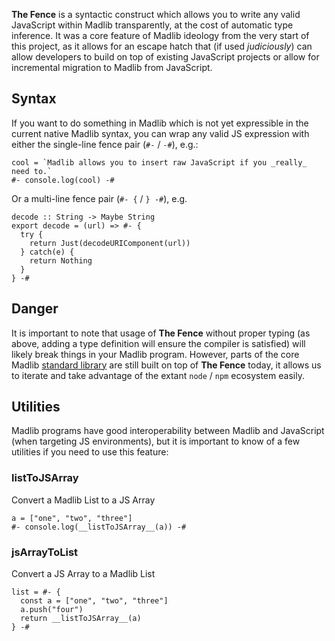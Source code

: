 **The Fence** is a syntactic construct which allows you to write any valid JavaScript within Madlib transparently, at the cost of automatic type inference. It was a core feature of Madlib ideology from the very start of this project, as it allows for an escape hatch that (if used *judiciously*) can allow developers to build on top of existing JavaScript projects or allow for incremental migration to Madlib from JavaScript.

## Syntax

If you want to do something in Madlib which is not yet expressible in the current native Madlib syntax, you can wrap any valid JS expression with either the single-line fence pair (`#-` / `-#`), e.g.:
```madlib
cool = `Madlib allows you to insert raw JavaScript if you _really_ need to.`
#- console.log(cool) -#
```

Or a multi-line fence pair (`#- {` / `} -#`), e.g.

```madlib
decode :: String -> Maybe String
export decode = (url) => #- {
  try {
    return Just(decodeURIComponent(url))
  } catch(e) {
    return Nothing
  }
} -#
```

## Danger

It is important to note that usage of **The Fence** without proper typing (as above, adding a type definition will ensure the compiler is satisfied) will likely break things in your Madlib program. However, parts of the core Madlib [standard library](/docs/stdlib) are still built on top of **The Fence** today, it allows us to iterate and take advantage of the extant `node` / `npm` ecosystem easily.

## Utilities

Madlib programs have good interoperability between Madlib and JavaScript (when targeting JS environments), but it is important to know of a few utilities if you need to use this feature:

### __listToJSArray__

Convert a Madlib List to a JS Array

```madlib
a = ["one", "two", "three"]
#- console.log(__listToJSArray__(a)) -#
```

### __jsArrayToList__

Convert a JS Array to a Madlib List

```madlib
list = #- {
  const a = ["one", "two", "three"]
  a.push("four")
  return __listToJSArray__(a)
} -#
```
